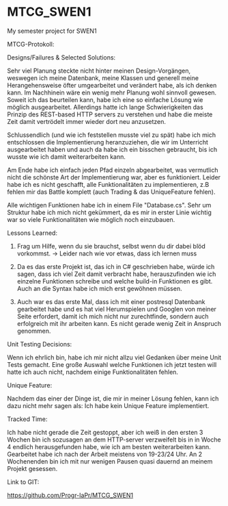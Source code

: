 # MTCG_SWEN1
My semester project for SWEN1

MTCG-Protokoll:

Designs/Failures & Selected Solutions:

Sehr viel Planung steckte nicht hinter meinen Design-Vorgängen, weswegen ich meine Datenbank, meine Klassen
und generell meine Herangehensweise öfter umgearbeitet und verändert habe, als ich denken kann. Im Nachhinein
wäre ein wenig mehr Planung wohl sinnvoll gewesen. Soweit ich das beurteilen kann, habe ich eine so einfache
Lösung wie möglich ausgearbeitet. Allerdings hatte ich lange Schwierigkeiten das Prinzip des REST-based HTTP servers
zu verstehen und habe die meiste Zeit damit vertrödelt immer wieder dort neu anzusetzen.

Schlussendlich (und wie ich feststellen musste viel zu spät) habe ich mich entschlossen die Implementierung heranzuziehen, 
die wir im Unterricht ausgearbeitet haben und auch da habe ich ein bisschen gebraucht, bis ich wusste wie ich damit weiterarbeiten kann.

Am Ende habe ich einfach jeden Pfad einzeln abgearbeitet, was vermutlich nicht die schönste Art der Implementierung war, aber es funktioniert.
Leider habe ich es nicht geschafft, alle Funktionalitäten zu implementieren, z.B fehlen mir das Battle komplett (auch Trading & das UniqueFeature fehlen).

Alle wichtigen Funktionen habe ich in einem File "Database.cs". Sehr um Struktur habe ich mich nicht gekümmert, 
da es mir in erster Linie wichtig war so viele Funktionalitäten wie möglich noch einzubauen.

Lessons Learned:

1. Frag um Hilfe, wenn du sie brauchst, selbst wenn du dir dabei blöd vorkommst. -> Leider nach wie vor etwas, dass ich lernen muss

2. Da es das erste Projekt ist, das ich in C# geschrieben habe, würde ich sagen, dass ich viel Zeit damit verbracht habe, herauszufinden wie 
ich einzelne Funktionen schreibe und welche build-in Funktionen es gibt. Auch an die Syntax habe ich mich erst gewöhnen müssen.

3. Auch war es das erste Mal, dass ich mit einer postresql Datenbank gearbeitet habe und es hat viel Herumspielen und Googlen von meiner Seite
erfordert, damit ich mich nicht nur zurechtfinde, sondern auch erfolgreich mit ihr arbeiten kann. Es nicht gerade wenig Zeit in Anspruch genommen.

Unit Testing Decisions:

Wenn ich ehrlich bin, habe ich mir nicht allzu viel Gedanken über meine Unit Tests gemacht. Eine große Auswahl welche Funktionen ich jetzt testen will hatte ich auch nicht, nachdem einige Funktionalitäten fehlen.

Unique Feature:

Nachdem das einer der Dinge ist, die mir in meiner Lösung fehlen, kann ich dazu nicht mehr sagen als: Ich habe kein Unique Feature implementiert.

Tracked Time:

Ich habe nicht gerade die Zeit gestoppt, aber ich weiß in den ersten 3 Wochen bin ich sozusagen an dem HTTP-server verzweifelt bis in in Woche 4 endlich
herausgefunden habe, wie ich am besten weiterarbeiten kann. Gearbeitet habe ich nach der Arbeit meistens von 19-23/24 Uhr. An 2 Wochenenden bin ich mit nur wenigen Pausen
quasi dauernd an meinem Projekt gesessen.

Link to GIT:

https://github.com/Progr-IaPr/MTCG_SWEN1

